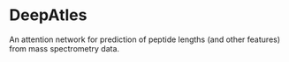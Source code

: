 # DeepAtles
An attention network for prediction of peptide lengths (and other features) from mass spectrometry data.
